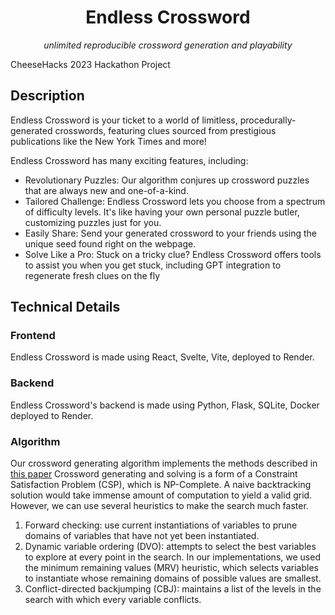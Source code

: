 <div align="center">
  
# Endless Crossword
_unlimited reproducible crossword generation and playability_

</div>
CheeseHacks 2023 Hackathon Project

## Description

Endless Crossword is your ticket to a world of limitless, procedurally-generated crosswords, featuring clues sourced from prestigious publications like the New York Times and more!

Endless Crossword has many exciting features, including:
+ Revolutionary Puzzles: Our algorithm conjures up crossword puzzles that are always new and one-of-a-kind.
+ Tailored Challenge: Endless Crossword lets you choose from a spectrum of difficulty levels. It's like having your own personal puzzle butler, customizing puzzles just for you.
+ Easily Share: Send your generated crossword to your friends using the unique seed found right on the webpage.
+ Solve Like a Pro: Stuck on a tricky clue? Endless Crossword offers tools to assist you when you get stuck, including GPT integration to regenerate fresh clues on the fly

## Technical Details
### Frontend
Endless Crossword is made using React, Svelte, Vite, deployed to Render.

### Backend
Endless Crossword's backend is made using Python, Flask, SQLite, Docker deployed to Render.

### Algorithm

Our crossword generating algorithm implements the methods described in [this paper](https://web.stanford.edu/~jduchi/projects/crossword_writeup.pdf)
Crossword generating and solving is a form of a Constraint Satisfaction Problem (CSP), which is NP-Complete. A naive backtracking solution would take immense amount of computation to yield a valid grid. However, we can use several heuristics to make the search much faster.

1. Forward checking: use current instantiations of variables to prune domains of variables that have not yet been instantiated.
2. Dynamic variable ordering (DVO): attempts to select the best variables to explore at every point in the search. In our implementations, we used the minimum remaining values (MRV) heuristic, which selects variables to instantiate whose remaining domains of possible values are smallest. 
3. Conflict-directed backjumping (CBJ): maintains a list of the levels in the search with which every variable conflicts.
